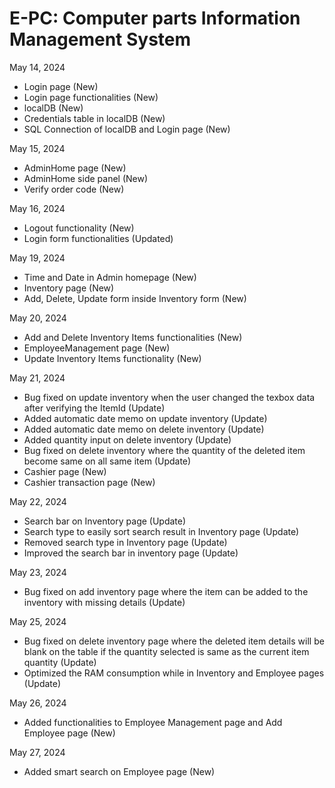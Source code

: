 # E-PC: Computer parts Information Management System

May 14, 2024
- Login page (New)
- Login page functionalities (New)
- localDB (New)
- Credentials table in localDB (New)
- SQL Connection of localDB and Login page (New)

May 15, 2024
- AdminHome page (New)
- AdminHome side panel (New)
- Verify order code (New)

May 16, 2024
- Logout functionality (New)
- Login form functionalities (Updated)

May 19, 2024
- Time and Date in Admin homepage (New)
- Inventory page (New)
- Add, Delete, Update form inside Inventory form (New)

May 20, 2024
- Add and Delete Inventory Items functionalities (New)
- EmployeeManagement page (New)
- Update Inventory Items functionality (New)

May 21, 2024
- Bug fixed on update inventory when the user changed the texbox data after verifying the ItemId (Update)
- Added automatic date memo on update inventory (Update)
- Added automatic date memo on delete inventory (Update)
- Added quantity input on delete inventory (Update)
- Bug fixed on delete inventory where the quantity of the deleted item become same on all same item (Update)
- Cashier page (New)
- Cashier transaction page (New)

May 22, 2024
- Search bar on Inventory page (Update)
- Search type to easily sort search result in Inventory page (Update)
- Removed search type in Inventory page (Update)
- Improved the search bar in inventory page (Update)

May 23, 2024
- Bug fixed on add inventory page where the item can be added to the inventory with missing details (Update)

May 25, 2024
- Bug fixed on delete inventory page where the deleted item details will be blank on the table if the quantity selected is same as the current item quantity (Update)
- Optimized the RAM consumption while in Inventory and Employee pages (Update)

May 26, 2024
- Added functionalities to Employee Management page and Add Employee page (New)

May 27, 2024
- Added smart search on Employee page (New)
